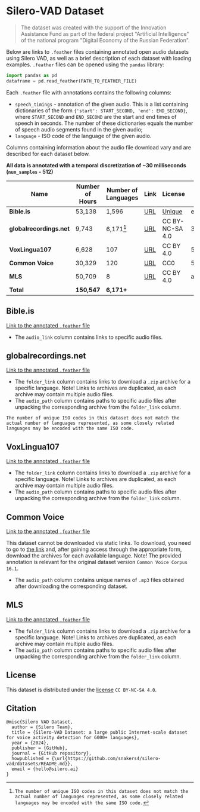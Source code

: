 # Silero-VAD Dataset

> The dataset was created with the support of the Innovation Assistance Fund as part of the federal project "Artificial Intelligence" of the national program "Digital Economy of the Russian Federation".

Below are links to `.feather` files containing annotated open audio datasets using Silero VAD, as well as a brief description of each dataset with loading examples. `.feather` files can be opened using the `pandas` library:

```python
import pandas as pd
dataframe = pd.read_feather(PATH_TO_FEATHER_FILE)
```

Each `.feather` file with annotations contains the following columns:

- `speech_timings` - annotation of the given audio. This is a list containing dictionaries of the form `{'start': START_SECOND, 'end': END_SECOND}`, where `START_SECOND` and `END_SECOND` are the start and end times of speech in seconds. The number of these dictionaries equals the number of speech audio segments found in the given audio;
- `language` - ISO code of the language of the given audio.

Columns containing information about the audio file download vary and are described for each dataset below.

**All data is annotated with a temporal discretization of ~30 milliseconds (`num_samples` - 512)**

| Name                     | Number of Hours | Number of Languages | Link                                               | License                               | md5sum                           |
| ------------------------ | --------------- | ------------------- | -------------------------------------------------- | ------------------------------------- | -------------------------------- |
| **Bible.is**             | 53,138          | 1,596               | [URL](https://live.bible.is/)                      | [Unique](https://live.bible.is/terms) | ea404eeaf2cd283b8223f63002be11f9 |
| **globalrecordings.net** | 9,743           | 6,171[^1]           | [URL](https://globalrecordings.net/en)             | CC BY-NC-SA 4.0                       | 3c5c0f31b0abd9fe94ddbe8b1e2eb326 |
| **VoxLingua107**         | 6,628           | 107                 | [URL](https://bark.phon.ioc.ee/voxlingua107/)      | CC BY 4.0                             | 5dfef33b4d091b6d399cfaf3d05f2140 |
| **Common Voice**         | 30,329          | 120                 | [URL](https://commonvoice.mozilla.org/en/datasets) | CC0                                   | 5e30a85126adf74a5fd1496e6ac8695d |
| **MLS**                  | 50,709          | 8                   | [URL](https://www.openslr.org/94/)                 | CC BY 4.0                             | a339d0e94bdf41bba3c003756254ac4e |
| **Total**                | **150,547**     | **6,171+**          |                                                    |                                       |                                  |

## Bible.is

[Link to the annotated `.feather` file](https://models.silero.ai/vad_datasets/BibleIs.feather)

- The `audio_link` column contains links to specific audio files.

## globalrecordings.net

[Link to the annotated `.feather` file](https://models.silero.ai/vad_datasets/globalrecordings.feather)

- The `folder_link` column contains links to download a `.zip` archive for a specific language. Note! Links to archives are duplicated, as each archive may contain multiple audio files.
- The `audio_path` column contains paths to specific audio files after unpacking the corresponding archive from the `folder_link` column.

`The number of unique ISO codes in this dataset does not match the actual number of languages represented, as some closely related languages may be encoded with the same ISO code.`

## VoxLingua107

[Link to the annotated `.feather` file](https://models.silero.ai/vad_datasets/VoxLingua107.feather)

- The `folder_link` column contains links to download a `.zip` archive for a specific language. Note! Links to archives are duplicated, as each archive may contain multiple audio files.
- The `audio_path` column contains paths to specific audio files after unpacking the corresponding archive from the `folder_link` column.

## Common Voice

[Link to the annotated `.feather` file](https://models.silero.ai/vad_datasets/common_voice.feather)

This dataset cannot be downloaded via static links. To download, you need to go to [the link](https://commonvoice.mozilla.org/en/datasets) and, after gaining access through the appropriate form, download the archives for each available language. Note! The provided annotation is relevant for the original dataset version `Common Voice Corpus 16.1`.

- The `audio_path` column contains unique names of `.mp3` files obtained after downloading the corresponding dataset.

## MLS

[Link to the annotated `.feather` file](https://models.silero.ai/vad_datasets/MLS.feather)

- The `folder_link` column contains links to download a `.zip` archive for a specific language. Note! Links to archives are duplicated, as each archive may contain multiple audio files.
- The `audio_path` column contains paths to specific audio files after unpacking the corresponding archive from the `folder_link` column.

## License

This dataset is distributed under the [license](https://creativecommons.org/licenses/by-nc-sa/4.0/deed.en) `CC BY-NC-SA 4.0`.

## Citation

```
@misc{Silero VAD Dataset,
  author = {Silero Team},
  title = {Silero-VAD Dataset: a large public Internet-scale dataset for voice activity detection for 6000+ languages},
  year = {2024},
  publisher = {GitHub},
  journal = {GitHub repository},
  howpublished = {\url{https://github.com/snakers4/silero-vad/datasets/README.md}},
  email = {hello@silero.ai}
}
```

[^1]: `The number of unique ISO codes in this dataset does not match the actual number of languages represented, as some closely related languages may be encoded with the same ISO code.`
